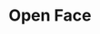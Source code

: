 ---
title : "Open Face"
layout: "helmet"
description: "Technologies is about advancement, and innovation is to come out with something original and unique, and MHR is combining this tow terms together, to make high quality and affordable helmet for all motorcycle riders."
image : "images/helmet/c1.png"


######### about ###############
about:
  enable : true
  title : "Open Face"
  content : "Line-up"
  image : "images/helmet/c1.png"
  name: 'Discover More'
  pre: '#'
  url: 'helmet'

---